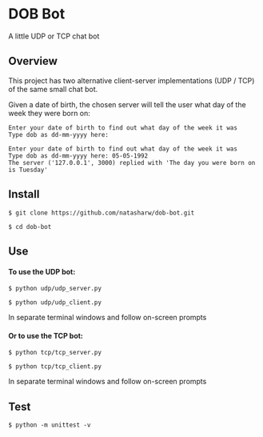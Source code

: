 # DOB Bot

A little UDP or TCP chat bot

## Overview

This project has two alternative client-server implementations (UDP / TCP) of the same small chat bot.   

Given a date of birth, the chosen server will tell the user what day of the week they were born on:

```
Enter your date of birth to find out what day of the week it was
Type dob as dd-mm-yyyy here:
```
```
Enter your date of birth to find out what day of the week it was
Type dob as dd-mm-yyyy here: 05-05-1992
The server ('127.0.0.1', 3000) replied with 'The day you were born on is Tuesday'
```
## Install

```
$ git clone https://github.com/natasharw/dob-bot.git
```

```
$ cd dob-bot
```

## Use

#### To use the UDP bot:

```
$ python udp/udp_server.py
```
```
$ python udp/udp_client.py
```
In separate terminal windows and follow on-screen prompts

#### Or to use the TCP bot:
```
$ python tcp/tcp_server.py
```
```
$ python tcp/tcp_client.py
```
In separate terminal windows and follow on-screen prompts

## Test

```
$ python -m unittest -v
```
